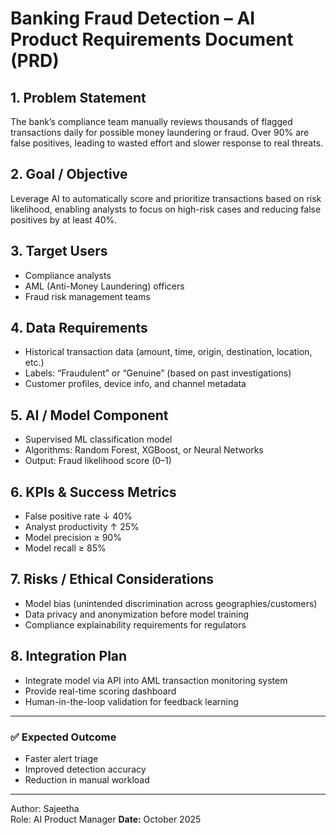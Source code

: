 # Banking Fraud Detection – AI Product Requirements Document (PRD)

## 1. Problem Statement
The bank’s compliance team manually reviews thousands of flagged transactions daily for possible money laundering or fraud. Over 90% are false positives, leading to wasted effort and slower response to real threats.

## 2. Goal / Objective
Leverage AI to automatically score and prioritize transactions based on risk likelihood, enabling analysts to focus on high-risk cases and reducing false positives by at least 40%.

## 3. Target Users
- Compliance analysts  
- AML (Anti-Money Laundering) officers  
- Fraud risk management teams

## 4. Data Requirements
- Historical transaction data (amount, time, origin, destination, location, etc.)  
- Labels: “Fraudulent” or “Genuine” (based on past investigations)  
- Customer profiles, device info, and channel metadata

## 5. AI / Model Component
- Supervised ML classification model  
- Algorithms: Random Forest, XGBoost, or Neural Networks  
- Output: Fraud likelihood score (0–1)

## 6. KPIs & Success Metrics
- False positive rate ↓ 40%  
- Analyst productivity ↑ 25%  
- Model precision ≥ 90%  
- Model recall ≥ 85%

## 7. Risks / Ethical Considerations
- Model bias (unintended discrimination across geographies/customers)  
- Data privacy and anonymization before model training  
- Compliance explainability requirements for regulators

## 8. Integration Plan
- Integrate model via API into AML transaction monitoring system  
- Provide real-time scoring dashboard  
- Human-in-the-loop validation for feedback learning

---

### ✅ Expected Outcome
- Faster alert triage  
- Improved detection accuracy  
- Reduction in manual workload

---

Author: Sajeetha  
Role: AI Product Manager 
**Date:** October 2025

